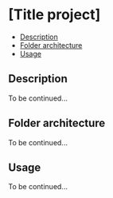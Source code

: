 # [Title project]

- [Description](#description)
- [Folder architecture](#folder-architecture)
- [Usage](#usage)

## Description

To be continued...

## Folder architecture

To be continued...

## Usage

To be continued...
